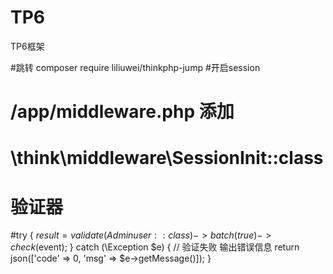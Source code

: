 # TP6
TP6框架

#跳转
composer require liliuwei/thinkphp-jump
 #开启session
# /app/middleware.php 添加
# \think\middleware\SessionInit::class
# 验证器
#try {
            $result = validate(Adminuser::class)
                ->batch(true)
                ->check($event);
        } catch (\Exception $e) {
            // 验证失败 输出错误信息
           return json(['code' => 0, 'msg' => $e->getMessage()]);
        }
          
 
